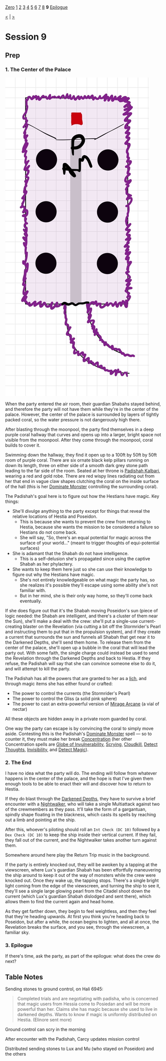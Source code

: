 [Zero](./Session0.md) [1](./Session1.md) [2](./Session2.md) [3](./Session3.md) [4](./Session4.md) [5](./Session5.md) [6](./Session6.md) [7](./Session7.md) [8](./Session8.md) **9** [Epilogue](./Sessions/Epilogue.md)

[<](./Session8.md) | [>](./Epilogue.md)

# Session 9

## Prep

### 1. The Center of the Palace

![The Center of the Palace](../World/Images/The%20Center.jpg)

When the party entered the air room, their guardian Shabahs stayed behind, and therefore the party will not have them while they're in the center of the palace. However, the center of the palace is surrounded by layers of tightly packed coral, so the water pressure is not dangerously high there.

After blasting through the moonpool, the party find themselves in a deep purple coral hallway that curves and opens up into a larger, bright space not visible from the moonpool. After they come through the moonpool, coral builds to cover it.

Swimming down the hallway, they find it open up to a 100ft by 50ft by 50ft room of purple coral. There are six ornate black kelp pillars running on down its length, three on either side of a smooth dark grey stone path leading to the far side of the room. Seated at her throne is [Padishah Kalbari](../NPCs/Kalbari.md), wearing a red and gold robe. There are red wispy lines radiating out from her that end in vague claw shapes clutching the coral on the inside surface of the hall (this is her [Dominate Monster](https://www.dndbeyond.com/spells/dominate-monster) controlling the surrounding coral).

The Padishah's goal here is to figure out how the Hestians have magic. Key things:

- She'll divulge anything to the party except for things that reveal the relative locations of Hestia and Poseidon.
  - This is because she wants to prevent the crew from returning to Hestia, because she wants the mission to be considered a failure so Hestians do not come back.
  - She will say, "So, there's an equal potential for magic across the surface of your world..." (meant to trigger thoughts of equi-potential surfaces)
- She is adamant that the Shabah do not have intelligence.
  - This is a self-delusion she's propagated since using the captive Shabah as her phylactery.
- She wants to keep them here just so she can use their knowledge to figure out why the Hestians have magic.
  - She's not entirely knowledgeable on what magic the party has, so she realizes it's possible they'll escape using some ability she's not familiar with.
  - But in her mind, she is their only way home, so they'll come back eventually.

If she does figure out that it's the Shabah moving Poseidon's sun (piece of logic needed: the Shabah are intelligent, and there's a cluster of them near the Sun), she'll make a deal with the crew: she'll put a single-use current-creating blaster on the Revelation (via cutting a bit off the Stormrider's Pearl and instructing them to put that in the propulsion system), and if they create a current that surrounds the sun and funnels all Shabah that get near it to the Darkened Depths, she'll send them home. To release them from the center of the palace, she'll open up a bubble in the coral that will lead the party out. With some faith, the single charge could instead be used to send the Revelation through the Darkened Depths and back to Hestia. If they refuse, the Padishah will say that she can convince someone else to do it, and will attempt to kill the party.

The Padishah has all the powers that are granted to her as a [lich](https://www.dndbeyond.com/monsters/16943-lich), and through magic items she has either found or crafted:

- The power to control the currents (the Stormrider's Pearl)
- The power to control the Gliss (a solid pink sphere)
- The power to cast an extra-powerful version of [Mirage Arcane](https://roll20.net/compendium/dnd5e/Mirage%20Arcane#content) (a vial of nectar)

All these objects are hidden away in a private room guarded by coral.

One way the party can escape is by convincing the coral to simply move aside. Contesting this is the Padishah's [Dominate Monster](https://www.dndbeyond.com/spells/dominate-monster) spell — so to counter it, they must make her break [Concentration](https://roll20.net/compendium/dnd5e/Spells#toc_22) (her other Concentration spells are [Globe of Invulnerability](https://www.dndbeyond.com/spells/globe-of-invulnerability), [Scrying](https://www.dndbeyond.com/spells/scrying), [Cloudkill](https://www.dndbeyond.com/spells/cloudkill), [Detect Thoughts](https://www.dndbeyond.com/spells/detect-thoughts), [Invisibility](https://www.dndbeyond.com/spells/invisibility), and [Detect Magic](https://www.dndbeyond.com/spells/detect-magic)).

### 2. The End

I have no idea what the party will do. The ending will follow from whatever happens in the center of the palace, and the hope is that I've given them enough tools to be able to enact their will and discover how to return to Hestia.

If they do blast through the [Darkened Depths](../World/Poseidon/Darkened_Depths.md), they have to survive a brief encounter with a [Nightwalker](https://www.dndwiki.io/monsters/nightwalker), who will take a single Multiattack against two of the crewmembers as they pass. It'll take the form of a gargantuan, spindly shape floating in the blackness, which casts its spells by reaching out a limb and pointing at the ship.

After this, whoever's piloting should roll an `Int Check (DC 10)` followed by a `Dex Check (DC 10)` to keep the ship inside their vertical current. If they fail, they fall out of the current, and the Nightwalker takes another turn against them.

Somewhere around here play the Return Trip music in the background.

If the party is entirely knocked out, they will be awoken by a tapping at the viewscreen, where Lux's guardian Shabah has been effortfully maneuvering the ship around to keep it out of the way of monsters while the crew were knocked out. Once they wake up, the tapping stops. There's a single bright light coming from the edge of the viewscreen, and turning the ship to see it, they'll see a single large glowing pearl from the Citadel shoot down the current (which Lux's guardian Shabah dislodged and sent there), which allows them to find the current again and head home.

As they get farther down, they begin to feel weightless, and then they feel that they're heading upwards. At first you think you're heading back to Poseidon, but after a while, the ocean begins to lighten, and all at once, the Revelation breaks the surface, and you see, through the viewscreen, a familiar sky.

### 3. Epilogue

If there's time, ask the party, as part of the epilogue: what does the crew do next?

## Table Notes

Sending stones to ground control, on Hali 6945:

> Completed trials and are negotiating with padisha, who is concerned that magic users from Hessia come to Posiedan and will be more powerful than her. Claims she has magic because she used to live in darkened depths. Wants to know if magic is uniformly distributed on Hestia.
> (Elinore sent more)

Ground control can scry in the morning

After encounter with the Padishah, Carcy updates mission control

Distributed sending stones to Lux and Mu (who stayed on Poseidon) and the others
